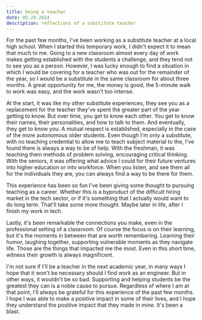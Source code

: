 ```yaml
---
title: being a teacher
date: 05.29.2024
description: reflections of a substitute teacher
---
```


For the past few months, I've been working as a substitute teacher at a local high school. When I started this temporary work, I didn't expect it to mean that much to me. Going to a new classroom almost every day of work makes getting established with the students a challenge, and they tend not to see you as a person. However, I was lucky enough to find a situation in which I would be covering for a teacher who was out for the remainder of the year, so I would be a substitute in the same classroom for about three months. A great opportunity for me, the money is good, the 5-minute walk to work was easy, and the work wasn't too intense.

At the start, it was like my other substitute experiences, they see you as a replacement for the teacher they've spent the greater part of the year getting to know. But over time, you get to know each other. You get to know their names, their personalities, and how to talk to them. And eventually, they get to know you. A mutual respect is established, especially in the case of the more autonomous older students. Even though I'm only a substitute, with no teaching credential to allow me to teach subject material to the, I've found there is always a way to be of help. With the freshman, it was teaching them methods of problem solving, encouraging critical thinking. With the seniors, it was offering what advice I could for their future ventures into higher education or into workforce. When you listen, and see them all for the individuals they are, you can always find a way to be there for them.

This experience has been so fun I've been giving some thought to pursuing teaching as a career. Whether this is a byproduct of the difficult hiring market in the tech sector, or if it's something that I actually would want to do long term. That'll take some more thought. Maybe later in life, after I finish my work in tech. 

Lastly, it's been remarkable the connections you make, even in the professional setting of a classroom. Of course the focus is on their learning, but it's the moments in between that are worth remembering. Learning their humor, laughing together, supporting vulnerable moments as they navigate life. Those are the things that impacted me the most. Even in this short time, witness their growth is always magnificent.

I'm not sure if I'll be a teacher in the next academic year, in many ways I hope that it won't be necessary should I find work as an engineer. But in other ways, it wouldn't be so bad. Supporting and helping students be the greatest they can is a noble cause to pursue. Regardless of where I am at that point, I'll always be grateful for this experience of the past few months. I hope I was able to make a positive impact in some of their lives, and I hope they understand the positive impact that they made in mine. It's been a blast.